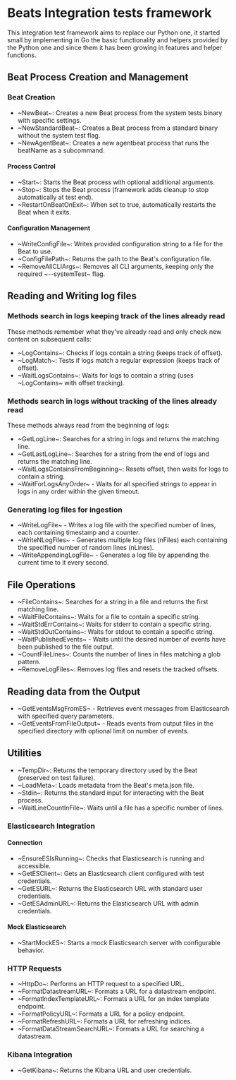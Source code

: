 # Beats Integration tests framework

This integration test framework aims to replace our Python one, it
started small by implementing in Go the basic functionality and
helpers provided by the Python one and since them it has been growing
in features and helper functions.

## Beat Process Creation and Management

### Beat Creation
+ ~NewBeat~: Creates a new Beat process from the system tests binary with specific settings.
+ ~NewStandardBeat~: Creates a Beat process from a standard binary without the system test flag.
+ ~NewAgentBeat~: Creates a new agentbeat process that runs the beatName as a subcommand.

#### Process Control
+ ~Start~: Starts the Beat process with optional additional arguments.
+ ~Stop~: Stops the Beat process (framework adds cleanup to stop automatically at test end).
+ ~RestartOnBeatOnExit~: When set to true, automatically restarts the Beat when it exits.

#### Configuration Management
+ ~WriteConfigFile~: Writes provided configuration string to a file for the Beat to use.
+ ~ConfigFilePath~: Returns the path to the Beat's configuration file.
+ ~RemoveAllCLIArgs~: Removes all CLI arguments, keeping only the required ~--systemTest~ flag.

## Reading and Writing log files

### Methods search in logs keeping track of the lines already read
These methods remember what they've already read and only check new content on subsequent calls:

+ ~LogContains~: Checks if logs contain a string (keeps track of offset).
+ ~LogMatch~: Tests if logs match a regular expression (keeps track of offset).
+ ~WaitLogsContains~: Waits for logs to contain a string (uses ~LogContains~ with offset tracking).

### Methods search in logs without tracking of the lines already read
These methods always read from the beginning of logs:

+ ~GetLogLine~: Searches for a string in logs and returns the matching line.
+ ~GetLastLogLine~: Searches for a string from the end of logs and returns the matching line.
+ ~WaitLogsContainsFromBeginning~: Resets offset, then waits for logs to contain a string.
+ ~WaitForLogsAnyOrder~ - Waits for all specified strings to appear in logs in any order within the given timeout.

### Generating log files for ingestion

+ ~WriteLogFile~ - Writes a log file with the specified number of lines, each containing timestamp and a counter.
+ ~WriteNLogFiles~ - Generates multiple log files (nFiles) each containing the specified number of random lines (nLines).
+ ~WriteAppendingLogFile~ - Generates a log file by appending the current time to it every second.

## File Operations

+ ~FileContains~: Searches for a string in a file and returns the first matching line.
+ ~WaitFileContains~: Waits for a file to contain a specific string.
+ ~WaitStdErrContains~: Waits for stderr to contain a specific string.
+ ~WaitStdOutContains~: Waits for stdout to contain a specific string.
+ ~WaitPublishedEvents~ - Waits until the desired number of events have been published to the file output.
+ ~CountFileLines~: Counts the number of lines in files matching a glob pattern.
+ ~RemoveLogFiles~: Removes log files and resets the tracked offsets.

## Reading data from the Output

+ ~GetEventsMsgFromES~ - Retrieves event messages from Elasticsearch with specified query parameters.
+ ~GetEventsFromFileOutput~ - Reads events from output files in the specified directory with optional limit on number of events.

## Utilities

+ ~TempDir~: Returns the temporary directory used by the Beat (preserved on test failure).
+ ~LoadMeta~: Loads metadata from the Beat's meta.json file.
+ ~Stdin~: Returns the standard input for interacting with the Beat process.
+ ~WaitLineCountInFile~: Waits until a file has a specific number of lines.

### Elasticsearch Integration

#### Connection
+ ~EnsureESIsRunning~: Checks that Elasticsearch is running and accessible.
+ ~GetESClient~: Gets an Elasticsearch client configured with test credentials.
+ ~GetESURL~: Returns the Elasticsearch URL with standard user credentials.
+ ~GetESAdminURL~: Returns the Elasticsearch URL with admin credentials.

#### Mock Elasticsearch
+ ~StartMockES~: Starts a mock Elasticsearch server with configurable behavior.

### HTTP Requests
+ ~HttpDo~: Performs an HTTP request to a specified URL.
+ ~FormatDatastreamURL~: Formats a URL for a datastream endpoint.
+ ~FormatIndexTemplateURL~: Formats a URL for an index template endpoint.
+ ~FormatPolicyURL~: Formats a URL for a policy endpoint.
+ ~FormatRefreshURL~: Formats a URL for refreshing indices.
+ ~FormatDataStreamSearchURL~: Formats a URL for searching a datastream.

### Kibana Integration
+ ~GetKibana~: Returns the Kibana URL and user credentials.
